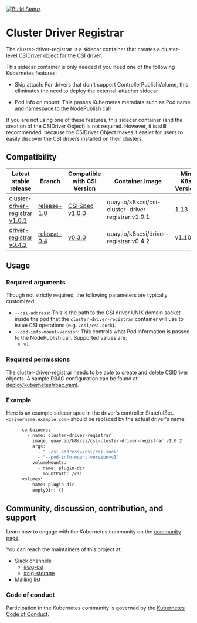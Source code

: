 [![Build Status](https://travis-ci.org/kubernetes-csi/driver-registrar.svg?branch=master)](https://travis-ci.org/kubernetes-csi/driver-registrar)
# Cluster Driver Registrar

The cluster-driver-registrar is a sidecar container that creates a cluster-level
[CSIDriver object](https://github.com/kubernetes/kubernetes/blob/master/staging/src/k8s.io/csi-api/pkg/crd/manifests/csidriver.yaml)
for the CSI driver.

This sidecar container is only needed if you need one of the following Kubernetes
features:

<!-- TODO: Reference skip attach docs here -->
* Skip attach: For drivers that don't support ControllerPublishVolume, this
  eliminates the need to deploy the external-attacher sidecar
<!-- TODO: Reference pod info docs here -->
* Pod info on mount: This passes Kubernetes metadata such as Pod name and
  namespace to the NodePublish call

If you are not using one of these features, this sidecar container (and the
creation of the CSIDriver Object) is not required. However, it is still
recommended, because the CSIDriver Object makes it easier for users to easily
discover the CSI drivers installed on their clusters.

## Compatibility

| Latest stable release                                                                                       | Branch                                                                                  | Compatible with CSI Version                                                                | Container Image                                 | Min K8s Version | Max K8s Version |
| ----------------------------------------------------------------------------------------------------------- | --------------------------------------------------------------------------------------- | ------------------------------------------------------------------------------------------ | ----------------------------------------------- | --------------- | --------------- |
| [cluster-driver-registrar v1.0.1](https://github.com/kubernetes-csi/cluster-driver-registrar/releases/tag/v1.0.1) | [release-1.0](https://github.com/kubernetes-csi/cluster-driver-registrar/tree/release-1.0) | [CSI Spec v1.0.0](https://github.com/container-storage-interface/spec/releases/tag/v1.0.0) | quay.io/k8scsi/csi-cluster-driver-registrar:v1.0.1 | 1.13            | -               |
| [driver-registrar v0.4.2](https://github.com/kubernetes-csi/driver-registrar/releases/tag/v0.4.2) | [release-0.4](https://github.com/kubernetes-csi/driver-registrar/tree/release-0.4) | [v0.3.0](https://github.com/container-storage-interface/spec/releases/tag/v0.3.0) | quay.io/k8scsi/driver-registrar:v0.4.2 | v1.10            | -               |

## Usage

### Required arguments

Though not strictly required, the following parameters are typically
customized:

* `--csi-address`: This is the path to the CSI driver UNIX domain socket inside
  the pod that the `cluster-driver-registrar` container will use to issue CSI
  operations (e.g. `/csi/csi.sock`).
* `--pod-info-mount-version`: This controls what Pod information is passed to
  the NodePublish call. Supported values are:
  * `v1`

### Required permissions

The cluster-driver-registrar needs to be able to create and delete CSIDriver
objects. A sample RBAC configuration can be found at
[deploy/kubernetes/rbac.yaml](deploy/kubernetes/rbac.yaml).

### Example

Here is an example sidecar spec in the driver's controller StatefulSet.
`<drivername.example.com>` should be replaced by the actual driver's name.

```bash
      containers:
        - name: cluster-driver-registrar
          image: quay.io/k8scsi/csi-cluster-driver-registrar:v1.0.2
          args:
            - "--csi-address=/csi/csi.sock"
            - "--pod-info-mount-version=v1"
          volumeMounts:
            - name: plugin-dir
              mountPath: /csi
      volumes:
        - name: plugin-dir
          emptyDir: {}
```

## Community, discussion, contribution, and support

Learn how to engage with the Kubernetes community on the [community page](http://kubernetes.io/community/).

You can reach the maintainers of this project at:

- Slack channels
  - [#wg-csi](https://kubernetes.slack.com/messages/wg-csi)
  - [#sig-storage](https://kubernetes.slack.com/messages/sig-storage)
- [Mailing list](https://groups.google.com/forum/#!forum/kubernetes-sig-storage)

### Code of conduct

Participation in the Kubernetes community is governed by the [Kubernetes Code of Conduct](code-of-conduct.md).
